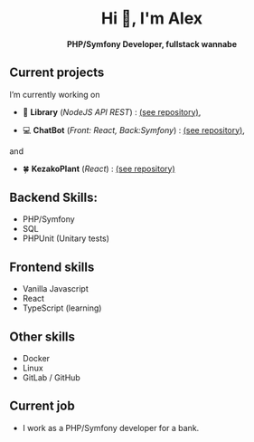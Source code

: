<h1 align="center">Hi 👋, I'm Alex</h1>
<h4 align="center">PHP/Symfony Developer, fullstack wannabe</h4>

## Current projects

I’m currently working on 

- :book: **Library** (_NodeJS API REST_) : [(see repository)](https://github.com/AlexARNcode/library),

- :computer: **ChatBot** (_Front: React, Back:Symfony_) : [(see repository)](https://github.com/AlexARNcode/ChatBot),

and

- 🍀 **KezakoPlant** (_React_) : [(see repository)](https://github.com/AlexARNcode/kezako-plant-react)

## Backend Skills:
- PHP/Symfony
- SQL
- PHPUnit (Unitary tests)

## Frontend skills 
- Vanilla Javascript
- React
- TypeScript (learning)

## Other skills
- Docker
- Linux
- GitLab / GitHub

## Current job
- I work as a PHP/Symfony developer for a bank.

